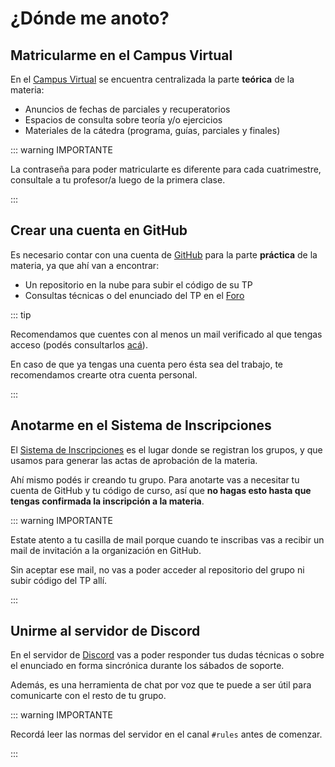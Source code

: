 # ¿Dónde me anoto?

## Matricularme en el Campus Virtual

En el [Campus Virtual](https://faq.utnso.com.ar/cv) se encuentra centralizada la
parte **teórica** de la materia:

- Anuncios de fechas de parciales y recuperatorios
- Espacios de consulta sobre teoría y/o ejercicios
- Materiales de la cátedra (programa, guías, parciales y finales)

::: warning IMPORTANTE

La contraseña para poder matricularte es diferente para cada cuatrimestre,
consultale a tu profesor/a luego de la primera clase.

:::

## Crear una cuenta en GitHub

Es necesario contar con una cuenta de [GitHub](https://github.com/) para la
parte **práctica** de la materia, ya que ahí van a encontrar:

- Un repositorio en la nube para subir el código de su TP
- Consultas técnicas o del enunciado del TP en el
  [Foro](https://github.com/sisoputnfrba/foro)

::: tip

Recomendamos que cuentes con al menos un mail verificado al que tengas acceso
(podés consultarlos [acá](https://github.com/settings/emails)).

En caso de que ya tengas una cuenta pero ésta sea del trabajo, te recomendamos
crearte otra cuenta personal.

:::

## Anotarme en el Sistema de Inscripciones

El [Sistema de Inscripciones](https://inscripciones.utnso.com.ar/) es el lugar
donde se registran los grupos, y que usamos para generar las actas de aprobación
de la materia.

Ahí mismo podés ir creando tu grupo. Para anotarte vas a necesitar tu cuenta de
GitHub y tu código de curso, así que **no hagas esto hasta que tengas confirmada
la inscripción a la materia**.

::: warning IMPORTANTE

Estate atento a tu casilla de mail porque cuando te inscribas vas a recibir un
mail de invitación a la organización en GitHub.

Sin aceptar ese mail, no vas a poder acceder al repositorio del grupo ni subir
código del TP allí.

:::

## Unirme al servidor de Discord

En el servidor de [Discord](https://faq.utnso.com.ar/discord-invite) vas a poder
responder tus dudas técnicas o sobre el enunciado en forma sincrónica durante
los sábados de soporte.

Además, es una herramienta de chat por voz que te puede a ser útil para
comunicarte con el resto de tu grupo.

::: warning IMPORTANTE

Recordá leer las normas del servidor en el canal `#rules` antes de comenzar.

:::
